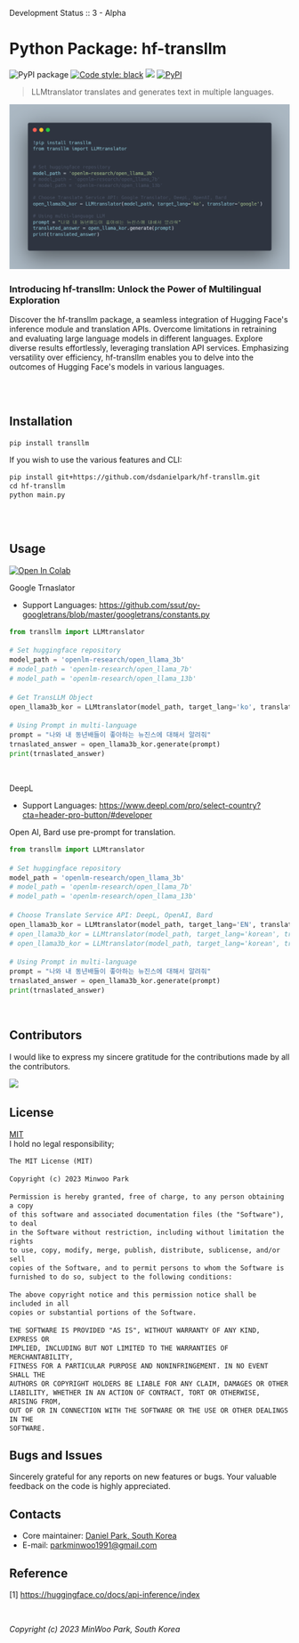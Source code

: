 Development Status :: 3 - Alpha

# Python Package: hf-transllm

<p align="left">
<a><img alt="PyPI package" src="https://img.shields.io/badge/pypi-transllm-black"></a>
<a href="https://github.com/psf/black"><img alt="Code style: black" src="https://img.shields.io/badge/code%20style-black-000000.svg"></a>
<a href="https://hits.seeyoufarm.com"><img src="https://hits.seeyoufarm.com/api/count/incr/badge.svg?url=https%3A%2F%2Fgithub.com%2Fdsdanielpark%2Fhf-transllm&count_bg=%23000000&title_bg=%23555555&icon=&icon_color=%23E7E7E7&title=hits&edge_flat=false"/></a>
<a href="https://pypi.org/project/transllm/"><img alt="PyPI" src="https://img.shields.io/pypi/v/transllm"></a>
</p>


> LLMtranslator translates and generates text in multiple languages.

![](assets/transllm.png)

### Introducing hf-transllm: Unlock the Power of Multilingual Exploration

Discover the hf-transllm package, a seamless integration of Hugging Face's inference module and translation APIs. Overcome limitations in retraining and evaluating large language models in different languages. Explore diverse results effortlessly, leveraging translation API services. Emphasizing versatility over efficiency, hf-transllm enables you to delve into the outcomes of Hugging Face's models in various languages.


<br>


<br>

## Installation
```
pip install transllm
```

If you wish to use the various features and CLI:
```
pip install git+https://github.com/dsdanielpark/hf-transllm.git
cd hf-transllm
python main.py
```

<br>

<br>

## Usage 
[![Open In Colab](https://colab.research.google.com/assets/colab-badge.svg)](https://colab.research.google.com/drive/1117ikGEmU4FncBDl1xCC2IhPPDOr75lX?usp=sharing) 

Google Trnaslator
- Support Languages: https://github.com/ssut/py-googletrans/blob/master/googletrans/constants.py
```python
from transllm import LLMtranslator

# Set huggingface repository
model_path = 'openlm-research/open_llama_3b'
# model_path = 'openlm-research/open_llama_7b'
# model_path = 'openlm-research/open_llama_13b'

# Get TransLLM Object
open_llama3b_kor = LLMtranslator(model_path, target_lang='ko', translator='google')

# Using Prompt in multi-language
prompt = "나와 내 동년배들이 좋아하는 뉴진스에 대해서 알려줘"
trnaslated_answer = open_llama3b_kor.generate(prompt)
print(trnaslated_answer)
```

<br>

DeepL
- Support Languages: https://www.deepl.com/pro/select-country?cta=header-pro-button/#developer

Open AI, Bard use pre-prompt for translation.
```python
from transllm import LLMtranslator

# Set huggingface repository
model_path = 'openlm-research/open_llama_3b'
# model_path = 'openlm-research/open_llama_7b'
# model_path = 'openlm-research/open_llama_13b'

# Choose Translate Service API: DeepL, OpenAI, Bard
open_llama3b_kor = LLMtranslator(model_path, target_lang='EN', translator='deepl', deepl_api='xxxxxxx') 
# open_llama3b_kor = LLMtranslator(model_path, target_lang='korean', translator='openai', openai_api='xxxxxxx', openai_model='gpt-3.5-turbo')
# open_llama3b_kor = LLMtranslator(model_path, target_lang='korean', translator='bard', bard_api='xxxxxxx')

# Using Prompt in multi-language
prompt = "나와 내 동년배들이 좋아하는 뉴진스에 대해서 알려줘"
trnaslated_answer = open_llama3b_kor.generate(prompt)
print(trnaslated_answer)
```

<br>


## Contributors

I would like to express my sincere gratitude for the contributions made by all the contributors.

<a href="https://github.com/dsdanielpark/hf-transllm/graphs/contributors">
  <img src="https://contrib.rocks/image?repo=dsdanielpark/hf-transllm" />
</a>


<br>

## License
[MIT](https://opensource.org/license/mit/) <br>
I hold no legal responsibility; 
```
The MIT License (MIT)

Copyright (c) 2023 Minwoo Park

Permission is hereby granted, free of charge, to any person obtaining a copy
of this software and associated documentation files (the "Software"), to deal
in the Software without restriction, including without limitation the rights
to use, copy, modify, merge, publish, distribute, sublicense, and/or sell
copies of the Software, and to permit persons to whom the Software is
furnished to do so, subject to the following conditions:

The above copyright notice and this permission notice shall be included in all
copies or substantial portions of the Software.

THE SOFTWARE IS PROVIDED "AS IS", WITHOUT WARRANTY OF ANY KIND, EXPRESS OR
IMPLIED, INCLUDING BUT NOT LIMITED TO THE WARRANTIES OF MERCHANTABILITY,
FITNESS FOR A PARTICULAR PURPOSE AND NONINFRINGEMENT. IN NO EVENT SHALL THE
AUTHORS OR COPYRIGHT HOLDERS BE LIABLE FOR ANY CLAIM, DAMAGES OR OTHER
LIABILITY, WHETHER IN AN ACTION OF CONTRACT, TORT OR OTHERWISE, ARISING FROM,
OUT OF OR IN CONNECTION WITH THE SOFTWARE OR THE USE OR OTHER DEALINGS IN THE
SOFTWARE.
```

## Bugs and Issues
Sincerely grateful for any reports on new features or bugs. Your valuable feedback on the code is highly appreciated.

## Contacts
- Core maintainer: [Daniel Park, South Korea](https://github.com/DSDanielPark) <br>
- E-mail: parkminwoo1991@gmail.com <br>

## Reference 
[1] https://huggingface.co/docs/api-inference/index <br>
  
<br>
            

  
*Copyright (c) 2023 MinWoo Park, South Korea*<br>
